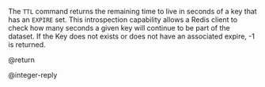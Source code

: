 

The `TTL` command returns the remaining time to live in seconds of a key that has an `EXPIRE` set. This introspection capability allows a Redis client to check how many seconds a given key will continue to be part of the dataset. If the Key does not exists or does not have an associated expire, -1 is returned.

@return

@integer-reply
